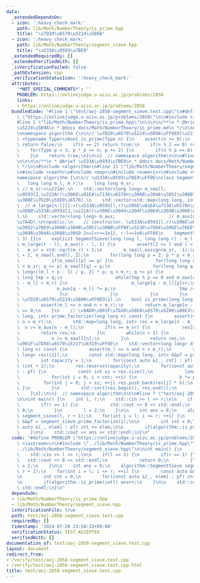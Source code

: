 ```yaml
---
data:
  _extendedDependsOn:
  - icon: ':heavy_check_mark:'
    path: lib/Math/NumberTheory/is_prime.hpp
    title: "\u7D20\u6570\u5224\u5B9A"
  - icon: ':heavy_check_mark:'
    path: lib/Math/NumberTheory/segment_sieve.hpp
    title: "\u533A\u9593\u7BE9"
  _extendedRequiredBy: []
  _extendedVerifiedWith: []
  _isVerificationFailed: false
  _pathExtension: cpp
  _verificationStatusIcon: ':heavy_check_mark:'
  attributes:
    '*NOT_SPECIAL_COMMENTS*': ''
    PROBLEM: https://onlinejudge.u-aizu.ac.jp/problems/2858
    links:
    - https://onlinejudge.u-aizu.ac.jp/problems/2858
  bundledCode: "#line 1 \"test/aoj-2858-segment_sieve.test.cpp\"\n#define PROBLEM\
    \ \"https://onlinejudge.u-aizu.ac.jp/problems/2858\"\n\n#include <iostream>\n\n\
    #line 1 \"lib/Math/NumberTheory/is_prime.hpp\"\n\n\n\n/**\n * @brief \u7D20\u6570\
    \u5224\u5B9A\n * @docs docs/Math/NumberTheory/is_prime.md\n */\n\n#include <cassert>\n\
    \nnamespace algorithm {\n\n// \u7D20\u6570\u5224\u5B9A\uFF0EO(\u221AN).\ntemplate\
    \ <typename Type>\nbool is_prime(Type n) {\n    assert(n >= 0);\n    if(n < 2)\
    \ return false;\n    if(n == 2) return true;\n    if(n % 2 == 0) return false;\n\
    \    for(Type p = 3; p * p <= n; p += 2) {\n        if(n % p == 0) return false;\n\
    \    }\n    return true;\n}\n\n}  // namespace algorithm\n\n\n#line 1 \"lib/Math/NumberTheory/segment_sieve.hpp\"\
    \n\n\n\n/**\n * @brief \u533A\u9593\u7BE9\n * @docs docs/Math/NumberTheory/segment_sieve.md\n\
    \ */\n\n#include <algorithm>\n#line 11 \"lib/Math/NumberTheory/segment_sieve.hpp\"\
    \n#include <cmath>\n#include <map>\n#include <numeric>\n#include <vector>\n\n\
    namespace algorithm {\n\n// \u533A\u9593\u7BE9\uFF0E\nclass SegmentSieve {\n \
    \   long long m_l, m_r;\n    long long m_sr;                                 \
    \ // m_sr:=\u221Ar.\n    std::vector<long long> m_small;                  // m_small[n]:=(\u533A\
    \u9593[2,\u221Ar)\u306E\u81EA\u7136\u6570n\u306B\u304A\u3051\u308B\u6700\u5C0F\
    \u306E\u7D20\u56E0\u6570).\n    std::vector<std::map<long long, int> > m_large;\
    \  // m_large[n-l][]:=(\u533A\u9593[l,r)\u306E\u81EA\u7136\u6570n\u306B\u304A\u3051\
    \u308B\u533A\u9593[2,\u221Ar)\u306E\u3044\u304F\u3064\u304B\u306E\u7D20\u56E0\u6570\
    ).\n    std::vector<long long> m_aux;                    // m_aux[n-l]:=(m_large[n-l][]\u306E\
    \u7A4D).\n\npublic:\n    // constructor. \u533A\u9593[l,r)\u306E\u81EA\u7136\u6570\
    \u3092\u7BE9\u306B\u304B\u3051\u308B\uFF0E\u5236\u7D04\u306E\u76EE\u5B89\u306F\
    \u304A\u304A\u3088\u305D 2<=l<r<=1e12, r-l<=1e6\uFF0E\n    SegmentSieve() : SegmentSieve(2,\
    \ 3) {}\n    explicit SegmentSieve(long long l, long long r) : m_l(l), m_r(r),\
    \ m_large(r - l), m_aux(r - l, 1) {\n        assert(2 <= l and l < r);\n     \
    \   m_sr = std::sqrt(m_r) + 1;\n        m_small.assign(m_sr, -1);\n        std::iota(m_small.begin()\
    \ + 2, m_small.end(), 2);\n        for(long long p = 2; p * p < m_r; ++p) {\n\
    \            if(m_small[p] == p) {\n                for(long long q = p * p; q\
    \ < m_sr; q += p) m_small[q] = p;\n                for(long long q = std::max<long\
    \ long>((m_l + p - 1) / p, 2) * p; q < m_r; q += p) {\n                    long\
    \ long tmp = q;\n                    while(tmp % p == 0 and m_aux[q - m_l] * m_aux[q\
    \ - m_l] < m_r) {\n                        m_large[q - m_l][p]++;\n          \
    \              m_aux[q - m_l] *= p;\n                        tmp /= p;\n     \
    \               }\n                }\n            }\n        }\n    }\n\n    //\
    \ \u7D20\u6570\u5224\u5B9A\uFF0EO(1).\n    bool is_prime(long long n) const {\n\
    \        assert(m_l <= n and n < m_r);\n        return m_large[n - m_l].size()\
    \ == 0;\n    }\n    // \u9AD8\u901F\u7D20\u56E0\u6570\u5206\u89E3\uFF0E\n    std::map<long\
    \ long, int> prime_factorize(long long n) const {\n        assert(m_l <= n and\
    \ n < m_r);\n        std::map<long long, int> res = m_large[n - m_l];\n      \
    \  n /= m_aux[n - m_l];\n        if(n >= m_sr) {\n            res[n]++;\n    \
    \        return res;\n        }\n        while(n > 1) {\n            res[m_small[n]]++;\n\
    \            n /= m_small[n];\n        }\n        return res;\n    }\n    // \u9AD8\
    \u901F\u7D04\u6570\u5217\u6319\uFF0E\n    std::vector<long long> divisors(long\
    \ long n) const {\n        assert(m_l <= n and n < m_r);\n        std::vector<long\
    \ long> res({1});\n        const std::map<long long, int> &&pf = prime_factorize(n);\n\
    \        int capacity = 1;\n        for(const auto &[_, cnt] : pf) capacity *=\
    \ (cnt + 1);\n        res.reserve(capacity);\n        for(const auto &[p, cnt]\
    \ : pf) {\n            const int sz = res.size();\n            long long b = 1;\n\
    \            for(int i = 0; i < cnt; ++i) {\n                b *= p;\n       \
    \         for(int j = 0; j < sz; ++j) res.push_back(res[j] * b);\n           \
    \ }\n        }\n        std::sort(res.begin(), res.end());\n        return res;\n\
    \    }\n};\n\n}  // namespace algorithm\n\n\n#line 7 \"test/aoj-2858-segment_sieve.test.cpp\"\
    \n\nint main() {\n    int l, r;\n    std::cin >> l >> r;\n\n    if(l == 1) {\n\
    \        if(r == 1) {\n            std::cout << 0 << std::endl;\n            return\
    \ 0;\n        }\n        l = 2;\n    }\n\n    int ans = 0;\n    algorithm::SegmentSieve\
    \ segment_sieve(l, r + 1);\n    for(int i = l; i <= r; ++i) {\n        const auto\
    \ &&pf = segment_sieve.prime_factorize(i);\n\n        int cnt = 0;\n        for(const\
    \ auto &[_, elem] : pf) cnt += elem;\n\n        if(algorithm::is_prime(cnt)) ans++;\n\
    \    }\n\n    std::cout << ans << std::endl;\n}\n"
  code: "#define PROBLEM \"https://onlinejudge.u-aizu.ac.jp/problems/2858\"\n\n#include\
    \ <iostream>\n\n#include \"../lib/Math/NumberTheory/is_prime.hpp\"\n#include \"\
    ../lib/Math/NumberTheory/segment_sieve.hpp\"\n\nint main() {\n    int l, r;\n\
    \    std::cin >> l >> r;\n\n    if(l == 1) {\n        if(r == 1) {\n         \
    \   std::cout << 0 << std::endl;\n            return 0;\n        }\n        l\
    \ = 2;\n    }\n\n    int ans = 0;\n    algorithm::SegmentSieve segment_sieve(l,\
    \ r + 1);\n    for(int i = l; i <= r; ++i) {\n        const auto &&pf = segment_sieve.prime_factorize(i);\n\
    \n        int cnt = 0;\n        for(const auto &[_, elem] : pf) cnt += elem;\n\
    \n        if(algorithm::is_prime(cnt)) ans++;\n    }\n\n    std::cout << ans <<\
    \ std::endl;\n}\n"
  dependsOn:
  - lib/Math/NumberTheory/is_prime.hpp
  - lib/Math/NumberTheory/segment_sieve.hpp
  isVerificationFile: true
  path: test/aoj-2858-segment_sieve.test.cpp
  requiredBy: []
  timestamp: '2024-07-28 23:50:32+09:00'
  verificationStatus: TEST_ACCEPTED
  verifiedWith: []
documentation_of: test/aoj-2858-segment_sieve.test.cpp
layout: document
redirect_from:
- /verify/test/aoj-2858-segment_sieve.test.cpp
- /verify/test/aoj-2858-segment_sieve.test.cpp.html
title: test/aoj-2858-segment_sieve.test.cpp
---
```

